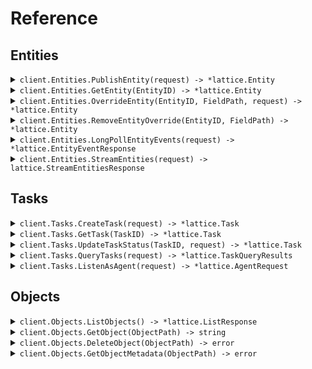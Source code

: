 # Reference
## Entities
<details><summary><code>client.Entities.PublishEntity(request) -> *lattice.Entity</code></summary>
<dl>
<dd>

#### 📝 Description

<dl>
<dd>

<dl>
<dd>

Publish an entity for ingest into the Entities API. Entities created with this method are "owned" by the originator: other sources, 
such as the UI, may not edit or delete these entities. The server validates entities at API call time and 
returns an error if the entity is invalid.

An entity ID must be provided when calling this endpoint. If the entity referenced by the entity ID does not exist
then it will be created. Otherwise the entity will be updated. An entity will only be updated if its
provenance.sourceUpdateTime is greater than the provenance.sourceUpdateTime of the existing entity.
</dd>
</dl>
</dd>
</dl>

#### 🔌 Usage

<dl>
<dd>

<dl>
<dd>

```go
client.Entities.PublishEntity(
        context.TODO(),
        &lattice.Entity{},
    )
}
```
</dd>
</dl>
</dd>
</dl>

#### ⚙️ Parameters

<dl>
<dd>

<dl>
<dd>

**request:** `*lattice.Entity` 
    
</dd>
</dl>
</dd>
</dl>


</dd>
</dl>
</details>

<details><summary><code>client.Entities.GetEntity(EntityID) -> *lattice.Entity</code></summary>
<dl>
<dd>

#### 🔌 Usage

<dl>
<dd>

<dl>
<dd>

```go
client.Entities.GetEntity(
        context.TODO(),
        "entityId",
    )
}
```
</dd>
</dl>
</dd>
</dl>

#### ⚙️ Parameters

<dl>
<dd>

<dl>
<dd>

**entityID:** `string` — ID of the entity to return
    
</dd>
</dl>
</dd>
</dl>


</dd>
</dl>
</details>

<details><summary><code>client.Entities.OverrideEntity(EntityID, FieldPath, request) -> *lattice.Entity</code></summary>
<dl>
<dd>

#### 📝 Description

<dl>
<dd>

<dl>
<dd>

Only fields marked with overridable can be overridden. Please refer to our documentation to see the comprehensive
list of fields that can be overridden. The entity in the request body should only have a value set on the field 
specified in the field path parameter. Field paths are rooted in the base entity object and must be represented 
using lower_snake_case. Do not include "entity" in the field path.

Note that overrides are applied in an eventually consistent manner. If multiple overrides are created 
concurrently for the same field path, the last writer wins.
</dd>
</dl>
</dd>
</dl>

#### 🔌 Usage

<dl>
<dd>

<dl>
<dd>

```go
client.Entities.OverrideEntity(
        context.TODO(),
        "entityId",
        "mil_view.disposition",
        &lattice.EntityOverride{},
    )
}
```
</dd>
</dl>
</dd>
</dl>

#### ⚙️ Parameters

<dl>
<dd>

<dl>
<dd>

**entityID:** `string` — The unique ID of the entity to override
    
</dd>
</dl>

<dl>
<dd>

**fieldPath:** `string` — fieldPath to override
    
</dd>
</dl>

<dl>
<dd>

**entity:** `*lattice.Entity` 

The entity containing the overridden fields. The service will extract the overridable fields from 
the object and ignore all other fields.
    
</dd>
</dl>

<dl>
<dd>

**provenance:** `*lattice.Provenance` — Additional information about the source of the override.
    
</dd>
</dl>
</dd>
</dl>


</dd>
</dl>
</details>

<details><summary><code>client.Entities.RemoveEntityOverride(EntityID, FieldPath) -> *lattice.Entity</code></summary>
<dl>
<dd>

#### 📝 Description

<dl>
<dd>

<dl>
<dd>

This operation clears the override value from the specified field path on the entity.
</dd>
</dl>
</dd>
</dl>

#### 🔌 Usage

<dl>
<dd>

<dl>
<dd>

```go
client.Entities.RemoveEntityOverride(
        context.TODO(),
        "entityId",
        "mil_view.disposition",
    )
}
```
</dd>
</dl>
</dd>
</dl>

#### ⚙️ Parameters

<dl>
<dd>

<dl>
<dd>

**entityID:** `string` — The unique ID of the entity to undo an override from.
    
</dd>
</dl>

<dl>
<dd>

**fieldPath:** `string` — The fieldPath to clear overrides from.
    
</dd>
</dl>
</dd>
</dl>


</dd>
</dl>
</details>

<details><summary><code>client.Entities.LongPollEntityEvents(request) -> *lattice.EntityEventResponse</code></summary>
<dl>
<dd>

#### 📝 Description

<dl>
<dd>

<dl>
<dd>

This is a long polling API that will first return all pre-existing data and then return all new data as
it becomes available. If you want to start a new polling session then open a request with an empty
'sessionToken' in the request body. The server will return a new session token in the response.
If you want to retrieve the next batch of results from an existing polling session then send the session
token you received from the server in the request body. If no new data is available then the server will
hold the connection open for up to 5 minutes. After the 5 minute timeout period, the server will close the 
connection with no results and you may resume polling with the same session token. If your session falls behind 
more than 3x the total number of entities in the environment, the server will terminate your session. 
In this case you must start a new session by sending a request with an empty session token.
</dd>
</dl>
</dd>
</dl>

#### 🔌 Usage

<dl>
<dd>

<dl>
<dd>

```go
client.Entities.LongPollEntityEvents(
        context.TODO(),
        &lattice.EntityEventRequest{
            SessionToken: "sessionToken",
        },
    )
}
```
</dd>
</dl>
</dd>
</dl>

#### ⚙️ Parameters

<dl>
<dd>

<dl>
<dd>

**sessionToken:** `string` — Long-poll session identifier. Leave empty to start a new polling session.
    
</dd>
</dl>

<dl>
<dd>

**batchSize:** `*int` — Maximum size of response batch. Defaults to 100. Must be between 1 and 2000 (inclusive).
    
</dd>
</dl>
</dd>
</dl>


</dd>
</dl>
</details>

<details><summary><code>client.Entities.StreamEntities(request) -> lattice.StreamEntitiesResponse</code></summary>
<dl>
<dd>

#### 📝 Description

<dl>
<dd>

<dl>
<dd>

Establishes a persistent connection to stream entity events as they occur.
</dd>
</dl>
</dd>
</dl>

#### 🔌 Usage

<dl>
<dd>

<dl>
<dd>

```go
client.Entities.StreamEntities(
        context.TODO(),
        &lattice.EntityStreamRequest{},
    )
}
```
</dd>
</dl>
</dd>
</dl>

#### ⚙️ Parameters

<dl>
<dd>

<dl>
<dd>

**heartbeatIntervalMs:** `*int` — at what interval to send heartbeat events, defaults to 30s.
    
</dd>
</dl>

<dl>
<dd>

**preExistingOnly:** `*bool` — only stream pre-existing entities in the environment and then close the connection, defaults to false.
    
</dd>
</dl>

<dl>
<dd>

**componentsToInclude:** `[]string` — list of components to include, leave empty to include all components.
    
</dd>
</dl>
</dd>
</dl>


</dd>
</dl>
</details>

## Tasks
<details><summary><code>client.Tasks.CreateTask(request) -> *lattice.Task</code></summary>
<dl>
<dd>

#### 📝 Description

<dl>
<dd>

<dl>
<dd>

Submit a request to create a task and schedule it for delivery. Tasks, once delivered, will 
be asynchronously updated by their destined agent. 
</dd>
</dl>
</dd>
</dl>

#### 🔌 Usage

<dl>
<dd>

<dl>
<dd>

```go
client.Tasks.CreateTask(
        context.TODO(),
        &lattice.TaskCreation{},
    )
}
```
</dd>
</dl>
</dd>
</dl>

#### ⚙️ Parameters

<dl>
<dd>

<dl>
<dd>

**taskID:** `*string` 

If non-empty, will set the requested Task ID, otherwise will generate a new random
GUID. Will reject if supplied Task ID does not match [A-Za-z0-9_-.]{5,36}.
    
</dd>
</dl>

<dl>
<dd>

**displayName:** `*string` — Human readable display name for this Task, should be short (<100 chars).
    
</dd>
</dl>

<dl>
<dd>

**description:** `*string` — Longer, free form human readable description of this Task.
    
</dd>
</dl>

<dl>
<dd>

**specification:** `*lattice.GoogleProtobufAny` — Full set of task parameters.
    
</dd>
</dl>

<dl>
<dd>

**author:** `*lattice.Principal` 
    
</dd>
</dl>

<dl>
<dd>

**relations:** `*lattice.Relations` 

Any relationships associated with this Task, such as a parent Task or an assignee
this Task is designated to for execution.
    
</dd>
</dl>

<dl>
<dd>

**isExecutedElsewhere:** `*bool` 

If set, then the service will not trigger execution of this task on an agent. Useful
for when ingesting tasks from an external system that is triggering execution of tasks
on agents.
    
</dd>
</dl>

<dl>
<dd>

**initialEntities:** `[]*lattice.TaskEntity` 

Indicates an initial set of entities that can be used to execute an entity aware
task. For example, an entity Objective, an entity Keep In Zone, etc.
    
</dd>
</dl>
</dd>
</dl>


</dd>
</dl>
</details>

<details><summary><code>client.Tasks.GetTask(TaskID) -> *lattice.Task</code></summary>
<dl>
<dd>

#### 🔌 Usage

<dl>
<dd>

<dl>
<dd>

```go
client.Tasks.GetTask(
        context.TODO(),
        "taskId",
    )
}
```
</dd>
</dl>
</dd>
</dl>

#### ⚙️ Parameters

<dl>
<dd>

<dl>
<dd>

**taskID:** `string` — ID of task to return
    
</dd>
</dl>
</dd>
</dl>


</dd>
</dl>
</details>

<details><summary><code>client.Tasks.UpdateTaskStatus(TaskID, request) -> *lattice.Task</code></summary>
<dl>
<dd>

#### 📝 Description

<dl>
<dd>

<dl>
<dd>

Update the status of a task.
</dd>
</dl>
</dd>
</dl>

#### 🔌 Usage

<dl>
<dd>

<dl>
<dd>

```go
client.Tasks.UpdateTaskStatus(
        context.TODO(),
        "taskId",
        &lattice.TaskStatusUpdate{},
    )
}
```
</dd>
</dl>
</dd>
</dl>

#### ⚙️ Parameters

<dl>
<dd>

<dl>
<dd>

**taskID:** `string` — ID of task to update status of
    
</dd>
</dl>

<dl>
<dd>

**statusVersion:** `*int` 

The status version of the task to update. This version number increments to indicate the task's 
current stage in its status lifecycle. Specifically, whenever a task's status updates, the status 
version increments by one. Any status updates received with a lower status version number than what 
is known are considered stale and ignored.
    
</dd>
</dl>

<dl>
<dd>

**newStatus:** `*lattice.TaskStatus` — The new status of the task.
    
</dd>
</dl>

<dl>
<dd>

**author:** `*lattice.Principal` 
    
</dd>
</dl>
</dd>
</dl>


</dd>
</dl>
</details>

<details><summary><code>client.Tasks.QueryTasks(request) -> *lattice.TaskQueryResults</code></summary>
<dl>
<dd>

#### 📝 Description

<dl>
<dd>

<dl>
<dd>

Query for tasks by a specified search criteria.
</dd>
</dl>
</dd>
</dl>

#### 🔌 Usage

<dl>
<dd>

<dl>
<dd>

```go
client.Tasks.QueryTasks(
        context.TODO(),
        &lattice.TaskQuery{},
    )
}
```
</dd>
</dl>
</dd>
</dl>

#### ⚙️ Parameters

<dl>
<dd>

<dl>
<dd>

**pageToken:** `*string` — If set, returns results starting from the given pageToken.
    
</dd>
</dl>

<dl>
<dd>

**parentTaskID:** `*string` 

If present matches Tasks with this parent Task ID.
Note: this is mutually exclusive with all other query parameters, i.e., either provide parent Task ID, or
any of the remaining parameters, but not both.
    
</dd>
</dl>

<dl>
<dd>

**statusFilter:** `*lattice.TaskQueryStatusFilter` 
    
</dd>
</dl>

<dl>
<dd>

**updateTimeRange:** `*lattice.TaskQueryUpdateTimeRange` — If provided, only provides Tasks updated within the time range.
    
</dd>
</dl>
</dd>
</dl>


</dd>
</dl>
</details>

<details><summary><code>client.Tasks.ListenAsAgent(request) -> *lattice.AgentRequest</code></summary>
<dl>
<dd>

#### 📝 Description

<dl>
<dd>

<dl>
<dd>

This is a long polling API that will block until a new task is ready for delivery. If no new task is 
available then the server will hold on to your request for up to 5 minutes, after that 5 minute timeout 
period you will be expected to reinitiate a new request.
</dd>
</dl>
</dd>
</dl>

#### 🔌 Usage

<dl>
<dd>

<dl>
<dd>

```go
client.Tasks.ListenAsAgent(
        context.TODO(),
        &lattice.AgentListener{},
    )
}
```
</dd>
</dl>
</dd>
</dl>

#### ⚙️ Parameters

<dl>
<dd>

<dl>
<dd>

**agentSelector:** `*lattice.EntityIDsSelector` — Selector criteria to determine which Agent Tasks the agent receives
    
</dd>
</dl>
</dd>
</dl>


</dd>
</dl>
</details>

## Objects
<details><summary><code>client.Objects.ListObjects() -> *lattice.ListResponse</code></summary>
<dl>
<dd>

#### 📝 Description

<dl>
<dd>

<dl>
<dd>

Lists objects in your environment. You can define a prefix to list a subset of your objects. If you do not set a prefix, Lattice returns all available objects. By default this endpoint will list local objects only.
</dd>
</dl>
</dd>
</dl>

#### 🔌 Usage

<dl>
<dd>

<dl>
<dd>

```go
client.Objects.ListObjects(
        context.TODO(),
        &lattice.ListObjectsRequest{},
    )
}
```
</dd>
</dl>
</dd>
</dl>

#### ⚙️ Parameters

<dl>
<dd>

<dl>
<dd>

**prefix:** `*string` — Filters the objects based on the specified prefix path. If no path is specified, all objects are returned.
    
</dd>
</dl>

<dl>
<dd>

**sinceTimestamp:** `*time.Time` — Sets the age for the oldest objects to query across the environment.
    
</dd>
</dl>

<dl>
<dd>

**pageToken:** `*string` — Base64 and URL-encoded cursor returned by the service to continue paging.
    
</dd>
</dl>

<dl>
<dd>

**allObjectsInMesh:** `*bool` — Lists objects across all environment nodes in a Lattice Mesh.
    
</dd>
</dl>
</dd>
</dl>


</dd>
</dl>
</details>

<details><summary><code>client.Objects.GetObject(ObjectPath) -> string</code></summary>
<dl>
<dd>

#### 📝 Description

<dl>
<dd>

<dl>
<dd>

Fetches an object from your environment using the objectPath path parameter.
</dd>
</dl>
</dd>
</dl>

#### 🔌 Usage

<dl>
<dd>

<dl>
<dd>

```go
client.Objects.GetObject(
        context.TODO(),
        "objectPath",
        &lattice.GetObjectRequest{},
    )
}
```
</dd>
</dl>
</dd>
</dl>

#### ⚙️ Parameters

<dl>
<dd>

<dl>
<dd>

**objectPath:** `string` — The path of the object to fetch.
    
</dd>
</dl>

<dl>
<dd>

**acceptEncoding:** `*lattice.GetObjectRequestAcceptEncoding` — If set, Lattice will compress the response using the specified compression method. If the header is not defined, or the compression method is set to `identity`, no compression will be applied to the response.
    
</dd>
</dl>

<dl>
<dd>

**priority:** `*string` — Indicates a client's preference for the priority of the response. The value is a structured header as defined in RFC 9218. If you do not set the header, Lattice uses the default priority set for the environment. Incremental delivery directives are not supported and will be ignored.
    
</dd>
</dl>
</dd>
</dl>


</dd>
</dl>
</details>

<details><summary><code>client.Objects.DeleteObject(ObjectPath) -> error</code></summary>
<dl>
<dd>

#### 📝 Description

<dl>
<dd>

<dl>
<dd>

Deletes an object from your environment given the objectPath path parameter.
</dd>
</dl>
</dd>
</dl>

#### 🔌 Usage

<dl>
<dd>

<dl>
<dd>

```go
client.Objects.DeleteObject(
        context.TODO(),
        "objectPath",
    )
}
```
</dd>
</dl>
</dd>
</dl>

#### ⚙️ Parameters

<dl>
<dd>

<dl>
<dd>

**objectPath:** `string` — The path of the object to delete.
    
</dd>
</dl>
</dd>
</dl>


</dd>
</dl>
</details>

<details><summary><code>client.Objects.GetObjectMetadata(ObjectPath) -> error</code></summary>
<dl>
<dd>

#### 📝 Description

<dl>
<dd>

<dl>
<dd>

Returns metadata for a specified object path. Use this to fetch metadata such as object size (size_bytes), its expiry time (expiry_time), or its latest update timestamp (last_updated_at).
</dd>
</dl>
</dd>
</dl>

#### 🔌 Usage

<dl>
<dd>

<dl>
<dd>

```go
client.Objects.GetObjectMetadata(
        context.TODO(),
        "objectPath",
    )
}
```
</dd>
</dl>
</dd>
</dl>

#### ⚙️ Parameters

<dl>
<dd>

<dl>
<dd>

**objectPath:** `string` — The path of the object to query.
    
</dd>
</dl>
</dd>
</dl>


</dd>
</dl>
</details>

